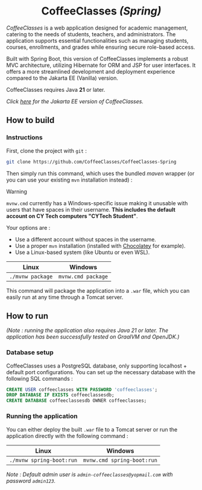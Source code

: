 <div align="center">
	<h1>CoffeeClasses <i>(Spring)</i></h1>
</div>

*CoffeeClasses* is a web application designed for academic management, catering to the needs of students, teachers, and administrators. The application supports essential functionalities such as managing students, courses, enrollments, and grades while ensuring secure role-based access.

Built with Spring Boot, this version of CoffeeClasses implements a robust MVC architecture, utilizing Hibernate for ORM and JSP for user interfaces. It offers a more streamlined development and deployment experience compared to the Jakarta EE (Vanilla) version.

CoffeeClasses requires Java **21** or later.

*Click [here](https://github.com/CoffeeClasses/CoffeeClasses-Vanilla) for the Jakarta EE version of CoffeeClasses.*

## How to build

### Instructions

First, clone the project with `git` :

```bash
git clone https://github.com/CoffeeClasses/CoffeeClasses-Spring
```

Then simply run this command, which uses the bundled *maven* wrapper (or you can use your existing `mvn` installation instead) :

> [!WARNING]
>
> `mvnw.cmd` currently has a Windows-specific issue making it unusable with users that have spaces in their username. **This includes the default account on CY Tech computers "CYTech Student"**.
>
> Your options are :
> - Use a different account without spaces in the username.
> - Use a proper `mvn` installation (installed with [Chocolatey](https://chocolatey.org/) for example).
> - Use a Linux-based system (like Ubuntu or even WSL).

| Linux | Windows |
| --- | --- | 
| ```./mvnw package``` | ```mvnw.cmd package``` |

This command will package the application into a `.war` file, which you can easily run at any time through a Tomcat server.

## How to run

*(Note : running the application also requires Java 21 or later. The application has been successfully tested on GraalVM and OpenJDK.)*

### Database setup

CoffeeClasses uses a PostgreSQL database, only supporting localhost + default port configurations. You can set up the necessary database with the following SQL commands :

```sql
CREATE USER coffeeclasses WITH PASSWORD 'coffeeclasses';
DROP DATABASE IF EXISTS coffeeclassesdb;
CREATE DATABASE coffeeclassesdb OWNER coffeeclasses;
```

### Running the application

You can either deploy the built `.war` file to a Tomcat server or run the application directly with the following command :

| Linux | Windows |
| --- | --- | 
| ```./mvnw spring-boot:run``` | ```mvnw.cmd spring-boot:run``` |

*Note : Default admin user is `admin-coffeeclasses@yopmail.com` with password `admin123`.*